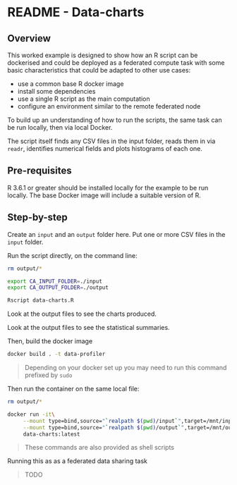 # README - Data-charts

## Overview

This worked example is designed to show how an R script can be dockerised and could be deployed as a federated compute task with some basic characteristics that could be adapted to other use cases:

- use a common base R docker image
- install some dependencies
- use a single R script as the main computation
- configure an environment similar to the remote federated node

To build up an understanding of how to run the scripts, the same task can be run locally, then via local Docker.

The script itself finds any CSV files in the input folder, reads them in via `readr`, identifies numerical fields and plots histograms of each one.

## Pre-requisites

R 3.6.1 or greater should be installed locally for the example to be run locally. The base Docker image will include a suitable version of R.

## Step-by-step

Create an `input` and an `output` folder here. Put one or more CSV files in the `input` folder.

Run the script directly, on the command line:
```sh
rm output/*

export CA_INPUT_FOLDER=./input
export CA_OUTPUT_FOLDER=./output

Rscript data-charts.R
```
Look at the output files to see the charts produced.

Look at the output files to see the statistical summaries.

Then, build the docker image
```sh
docker build . -t data-profiler
```

> Depending on your docker set up you may need to run this command prefixed by `sudo`

Then run the container on the same local file:
```sh
rm output/*

docker run -it\
     --mount type=bind,source="`realpath $(pwd)/input`",target=/mnt/input\
     --mount type=bind,source="`realpath $(pwd)/output`",target=/mnt/output\
     data-charts:latest
```

> These commands are also provided as shell scripts

Running this as as a federated data sharing task

> TODO
